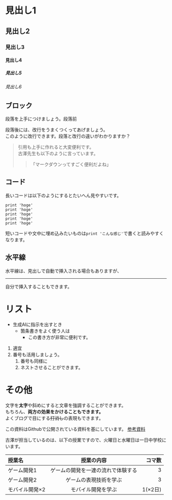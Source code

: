 # 見出し1
## 見出し2
### 見出し3
#### 見出し4
##### 見出し5
###### 見出し6

## ブロック
段落を上手につけましょう。段落前

段落後には、改行をうまくつくってあげましょう。  
このように改行できます。段落と改行の違いがわかりますか？
>引用も上手に作れると大変便利です。  
>古澤先生も以下のように言っています。  
>>「マークダウンってすごく便利だよね」

## コード
長いコードは以下のようにするとたいへん見やすいです。
```
print 'hoge'
print 'hoge'
print 'hoge'
print 'hoge'
print 'hoge'
```
短いコードや文中に埋め込みたいものは`print 'こんな感じ'`で書くと読みやすくなります。

## 水平線
水平線は、見出しで自動で挿入される場合もありますが、
***
自分で挿入することもできます。

# リスト
* 生成AIに指示を出すとき  
    * 箇条書きをよく使う人は  
        * この書き方が非常に便利です。  

1. 適宜  
1. 番号も活用しましょう。  
    1. 番号も同様に  
    1. ネストさせることができます。  

# その他
文字を**太字**や斜めにすると文章を強調することができます。  
もちろん、**両方の効果をかけることもできます。**  
よくブログで目にする~~打消し~~の表現もできます。  

この資料はGithubで公開されている資料を基にしています。
[参考資料](https://gist.github.com/mignonstyle/083c9e1651d7734f84c99b8cf49d57fa)

古澤が担当しているのは、以下の授業ですので、火曜日と水曜日は一日中学校にいます。  

| 授業名 | 授業の内容 | コマ数 |  
| :---- | :---: | ----: |
| ゲーム開発1 | ゲームの開発を一連の流れで体験する | 3 |  
| ゲーム開発2 | ゲームの表現技術を学ぶ | 3 |  
| モバイル開発×2 | モバイル開発を学ぶ | 1(×2日) |  